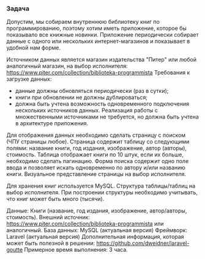 ### Задача

Допустим, мы собираем внутреннюю библиотеку книг по программированию, поэтому хотим иметь приложение, которое бы показывало все книжные новинки.
Приложение периодически собирает данные с одного или нескольких интернет-магазинов и показывает в удобной нам форме.

Источником данных является магазин издательства "Питер" или любой аналогичный магазин, на выбор исполнителя:
https://www.piter.com/collection/biblioteka-programmista
Требования к загрузке данных:
- данные должны обновляться периодически (раз в сутки);
- книги при обновлении не должны дублироваться;
- должна быть учтена возможность одновременного подключения нескольких источников данных.
Реализация работы с множественными источниками не требуется, но должна быть учтена в архитектуре приложения.

Для отображения данных необходимо сделать страницу с поиском (ЧПУ страницы любое). 
Страница содержит таблицу со следующими полями: название книги, год издания, изображение, автор (авторы), стоимость.
Таблица отображает книги по 10 штук, если их больше, необходимо сделать пагинацию.
Форма поиска содержит одно поле ввода и позволяет искать одновременно по автору и/или названию книги.
Визуальное представление страницы на выбор исполнителя.

Для хранения книг используется MySQL. Структура таблицы/таблиц на выбор исполнителя. При построении структуры необходимо учитывать, что книг может быть много (тысячи).


Данные: Книги (название, год издания, изображение, автор/авторы, стоимость).
Внешний источник: https://www.piter.com/collection/biblioteka-programmista или аналогичный.
База данных: MySQL (актуальная версия)
Фреймворк: Laravel (актуальная версия)
Дополнительная информация, которая может быть полезной в решении: https://github.com/dweidner/laravel-goutte
Примерное время выполнения: 3 часа.
